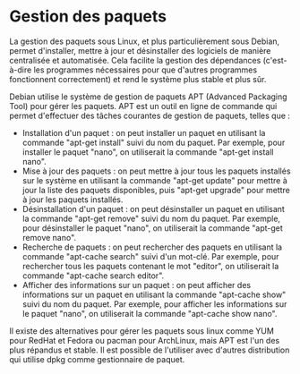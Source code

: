 # Gestion des paquets

La gestion des paquets sous Linux, et plus particulièrement sous Debian, permet d'installer, mettre à jour et désinstaller des logiciels de manière centralisée et automatisée. Cela facilite la gestion des dépendances (c'est-à-dire les programmes nécessaires pour que d'autres programmes fonctionnent correctement) et rend le système plus stable et plus sûr.

Debian utilise le système de gestion de paquets APT (Advanced Packaging Tool) pour gérer les paquets. APT est un outil en ligne de commande qui permet d'effectuer des tâches courantes de gestion de paquets, telles que :

* Installation d'un paquet : on peut installer un paquet en utilisant la commande "apt-get install" suivi du nom du paquet. Par exemple, pour installer le paquet "nano", on utiliserait la commande "apt-get install nano".
* Mise à jour des paquets : on peut mettre à jour tous les paquets installés sur le système en utilisant la commande "apt-get update" pour mettre à jour la liste des paquets disponibles, puis "apt-get upgrade" pour mettre à jour les paquets installés.
* Désinstallation d'un paquet : on peut désinstaller un paquet en utilisant la commande "apt-get remove" suivi du nom du paquet. Par exemple, pour désinstaller le paquet "nano", on utiliserait la commande "apt-get remove nano".
* Recherche de paquets : on peut rechercher des paquets en utilisant la commande "apt-cache search" suivi d'un mot-clé. Par exemple, pour rechercher tous les paquets contenant le mot "editor", on utiliserait la commande "apt-cache search editor".
* Afficher des informations sur un paquet : on peut afficher des informations sur un paquet en utilisant la commande "apt-cache show" suivi du nom du paquet. Par exemple, pour afficher les informations sur le paquet "nano", on utiliserait la commande "apt-cache show nano".

Il existe des alternatives pour gérer les paquets sous linux comme YUM pour RedHat et Fedora ou pacman pour ArchLinux, mais APT est l'un des plus répandus et stable. Il est possible de l'utiliser avec d'autres distribution qui utilise dpkg comme gestionnaire de paquet.

